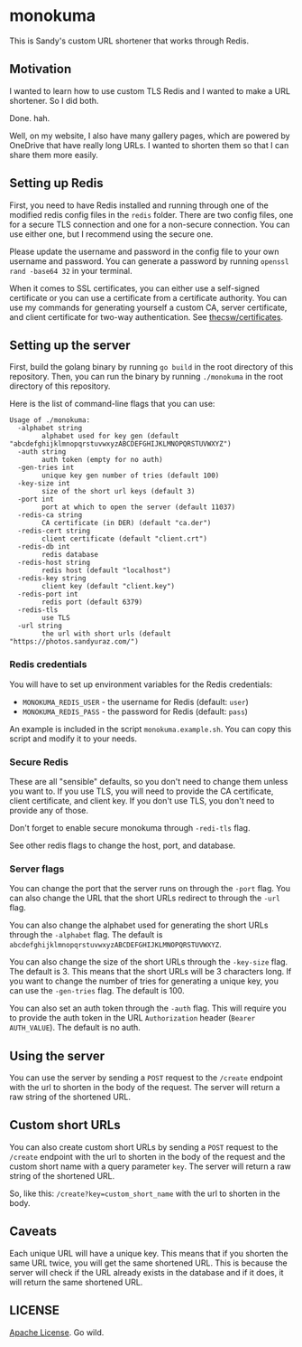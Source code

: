 # monokuma

This is Sandy's custom URL shortener that works through Redis.

## Motivation

I wanted to learn how to use custom TLS Redis and I wanted to make a URL shortener.
So I did both.

Done. hah.

Well, on my website, I also have many gallery pages, which are powered by OneDrive that
have really long URLs. I wanted to shorten them so that I can share them more easily.

## Setting up Redis

First, you need to have Redis installed and running through one of the modified redis
config files in the `redis` folder. There are two config files, one for a secure TLS
connection and one for a non-secure connection. You can use either one, but I recommend
using the secure one.

Please update the username and password in the config file to your own username and
password. You can generate a password by running `openssl rand -base64 32` in your
terminal.

When it comes to SSL certificates, you can either use a self-signed certificate or
you can use a certificate from a certificate authority. You can use my commands
for generating yourself a custom CA, server certificate, and client certificate
for two-way authentication. See [thecsw/certificates](https://github.com/thecsw/certificates).

## Setting up the server

First, build the golang binary by running `go build` in the root directory of this
repository. Then, you can run the binary by running `./monokuma` in the root directory
of this repository.

Here is the list of command-line flags that you can use:
```
Usage of ./monokuma:
  -alphabet string
    	alphabet used for key gen (default "abcdefghijklmnopqrstuvwxyzABCDEFGHIJKLMNOPQRSTUVWXYZ")
  -auth string
    	auth token (empty for no auth)
  -gen-tries int
    	unique key gen number of tries (default 100)
  -key-size int
    	size of the short url keys (default 3)
  -port int
    	port at which to open the server (default 11037)
  -redis-ca string
    	CA certificate (in DER) (default "ca.der")
  -redis-cert string
    	client certificate (default "client.crt")
  -redis-db int
    	redis database
  -redis-host string
    	redis host (default "localhost")
  -redis-key string
    	client key (default "client.key")
  -redis-port int
    	redis port (default 6379)
  -redis-tls
    	use TLS
  -url string
    	the url with short urls (default "https://photos.sandyuraz.com/")
```

### Redis credentials

You will have to set up environment variables for the Redis credentials:

- `MONOKUMA_REDIS_USER` - the username for Redis (default: `user`)
- `MONOKUMA_REDIS_PASS` - the password for Redis (default: `pass`)

An example is included in the script `monokuma.example.sh`. You can copy this script
and modify it to your needs.

### Secure Redis

These are all "sensible" defaults, so you don't need to change them unless you want to. 
If you use TLS, you will need to provide the CA certificate, client certificate, and
client key. If you don't use TLS, you don't need to provide any of those.

Don't forget to enable secure monokuma through `-redi-tls` flag.

See other redis flags to change the host, port, and database.

### Server flags

You can change the port that the server runs on through the `-port` flag. You can also
change the URL that the short URLs redirect to through the `-url` flag.

You can also change the alphabet used for generating the short URLs through the
`-alphabet` flag. The default is `abcdefghijklmnopqrstuvwxyzABCDEFGHIJKLMNOPQRSTUVWXYZ`.

You can also change the size of the short URLs through the `-key-size` flag. The default
is 3. This means that the short URLs will be 3 characters long. If you want to change
the number of tries for generating a unique key, you can use the `-gen-tries` flag.
The default is 100.

You can also set an auth token through the `-auth` flag. This will require you to
provide the auth token in the URL `Authorization` header (`Bearer AUTH_VALUE`). 
The default is no auth.

## Using the server

You can use the server by sending a `POST` request to the `/create` endpoint with
the url to shorten in the body of the request. The server will return a raw string
of the shortened URL.

## Custom short URLs

You can also create custom short URLs by sending a `POST` request to the `/create`
endpoint with the url to shorten in the body of the request and the custom short
name with a query parameter `key`. The server will return a raw string of the
shortened URL.

So, like this: `/create?key=custom_short_name` with the url to shorten in the body.

## Caveats

Each unique URL will have a unique key. This means that if you shorten the same URL
twice, you will get the same shortened URL. This is because the server will check
if the URL already exists in the database and if it does, it will return the same
shortened URL.

## LICENSE

[Apache License](LICENSE). Go wild.
